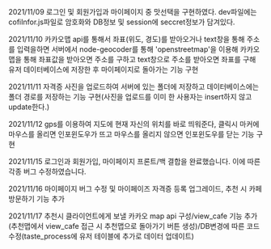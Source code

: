 2021/11/09 로그인 및 회원가입과 마이페이지 중 맛선택을 구현하였다. dev파일에는 cofiInfor.js파일로 암호화와 DB정보 및 session에 seccret정보가 담겨있다.

2021/11/10 카카오맵 api를 통해서 좌표(위도, 경도)를 받아오거나 text창을 통해 주소를 입력을하면 서버에서 node-geocoder를 통해 'openstreetmap'을 이용해 카카오맵을 통해 좌표값을 받아오면 주소를 구하고 text창으로 주소를 받아오면 좌표를 구해 유저 데이터베이스에 저장한 후 마이페이지로 돌아가는 기능 구현

2021/11/11 자격증 사진을 업로드하여 서버에 있는 폴더에 저장하고 데이터베이스에는 폴더 경로를 저장하는 기능 구현(사진을 업로드를 이미 한 사용자는 insert하지 않고 update한다.)

2021/11/12 gps를 이용하여 지도에 현재 자신의 위치를 바로 띄워준다, 클릭시 마커에 마우스를 올리면 인포윈도우가 뜨고 마우스를 올리지 않으면 인포윈도우를 닫는 기능 구현

2021/11/15 로그인과 회원가입, 마이페이지 프론트/백 결합을 완료했습니다. 이에 따른 각종 버그 수정하였습니다.

2021/11/16 마이페이지 버그 수정 및 마이페이즈 자격증 등록 업그레이드, 추천 시 카페 방문하기 기능 추가

2021/11/17 추천시 클라이언트에게 보낼 카카오 map api 구성/view_cafe 기능 추가(추천맵에서 view_cafe 접근 시 추천맵으로 돌아가기 버튼 생성)/DB변경에 따른 코드 수정(taste_process에 유저 테이블에 추가로 데이터 업데이트)